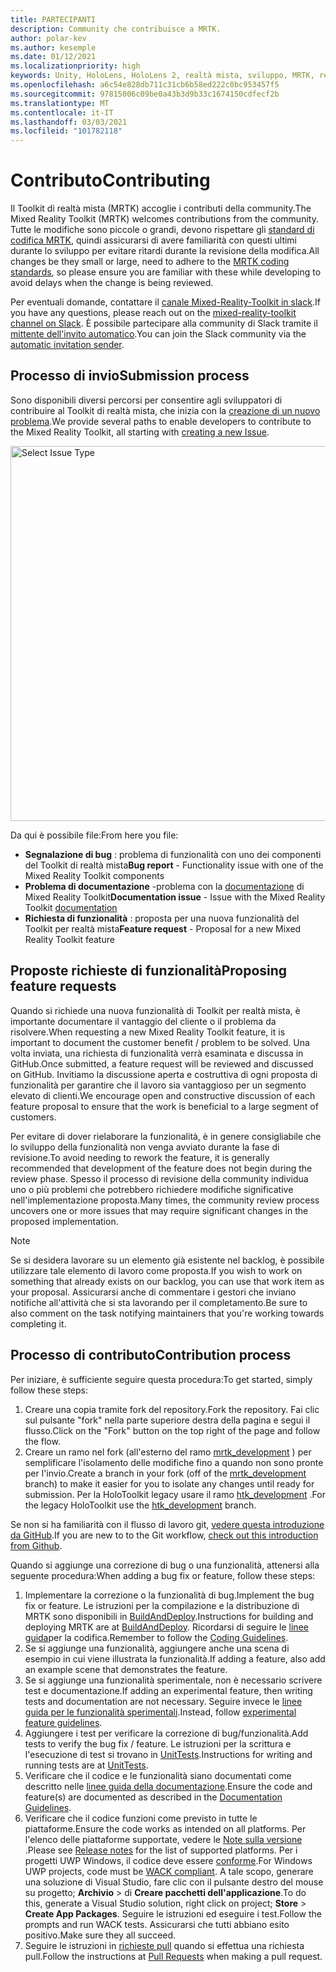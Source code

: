 ```yaml
---
title: PARTECIPANTI
description: Community che contribuisce a MRTK.
author: polar-kev
ms.author: kesemple
ms.date: 01/12/2021
ms.localizationpriority: high
keywords: Unity, HoloLens, HoloLens 2, realtà mista, sviluppo, MRTK, report sui bug,
ms.openlocfilehash: a6c54e828db711c31cb6b58ed222c0bc953457f5
ms.sourcegitcommit: 97815006c09be0a43b3d9b33c1674150cdfecf2b
ms.translationtype: MT
ms.contentlocale: it-IT
ms.lasthandoff: 03/03/2021
ms.locfileid: "101782118"
---
```

# <a name="contributing"></a><span data-ttu-id="f9a25-104">Contributo</span><span class="sxs-lookup"><span data-stu-id="f9a25-104">Contributing</span></span>

<span data-ttu-id="f9a25-105">Il Toolkit di realtà mista (MRTK) accoglie i contributi della community.</span><span class="sxs-lookup"><span data-stu-id="f9a25-105">The Mixed Reality Toolkit (MRTK) welcomes contributions from the community.</span></span> <span data-ttu-id="f9a25-106">Tutte le modifiche sono piccole o grandi, devono rispettare gli [standard di codifica MRTK](coding-guidelines.md), quindi assicurarsi di avere familiarità con questi ultimi durante lo sviluppo per evitare ritardi durante la revisione della modifica.</span><span class="sxs-lookup"><span data-stu-id="f9a25-106">All changes be they small or large, need to adhere to the [MRTK coding standards](coding-guidelines.md), so please ensure you are familiar with these while developing to avoid delays when the change is being reviewed.</span></span>

<span data-ttu-id="f9a25-107">Per eventuali domande, contattare il [canale Mixed-Reality-Toolkit in slack](https://holodevelopers.slack.com/messages/C2H4HT858).</span><span class="sxs-lookup"><span data-stu-id="f9a25-107">If you have any questions, please reach out on the [mixed-reality-toolkit channel on Slack](https://holodevelopers.slack.com/messages/C2H4HT858).</span></span>
<span data-ttu-id="f9a25-108">È possibile partecipare alla community di Slack tramite il [mittente dell'invito automatico](https://holodevelopersslack.azurewebsites.net/).</span><span class="sxs-lookup"><span data-stu-id="f9a25-108">You can join the Slack community via the [automatic invitation sender](https://holodevelopersslack.azurewebsites.net/).</span></span>

## <a name="submission-process"></a><span data-ttu-id="f9a25-109">Processo di invio</span><span class="sxs-lookup"><span data-stu-id="f9a25-109">Submission process</span></span>

<span data-ttu-id="f9a25-110">Sono disponibili diversi percorsi per consentire agli sviluppatori di contribuire al Toolkit di realtà mista, che inizia con la [creazione di un nuovo problema](https://github.com/Microsoft/MixedRealityToolkit-Unity/issues/new/choose).</span><span class="sxs-lookup"><span data-stu-id="f9a25-110">We provide several paths to enable developers to contribute to the Mixed Reality Toolkit, all starting with [creating a new Issue](https://github.com/Microsoft/MixedRealityToolkit-Unity/issues/new/choose).</span></span>

<img src="../features/images/contributing/SelectIssueType.png" width="600" alt="Select Issue Type">

<span data-ttu-id="f9a25-111">Da qui è possibile file:</span><span class="sxs-lookup"><span data-stu-id="f9a25-111">From here you file:</span></span>

- <span data-ttu-id="f9a25-112">**Segnalazione di bug** : problema di funzionalità con uno dei componenti del Toolkit di realtà mista</span><span class="sxs-lookup"><span data-stu-id="f9a25-112">**Bug report** - Functionality issue with one of the Mixed Reality Toolkit components</span></span>
- <span data-ttu-id="f9a25-113">**Problema di documentazione** -problema con la [documentazione](https://microsoft.github.io/MixedRealityToolkit-Unity) di Mixed Reality Toolkit</span><span class="sxs-lookup"><span data-stu-id="f9a25-113">**Documentation issue** - Issue with the Mixed Reality Toolkit [documentation](https://microsoft.github.io/MixedRealityToolkit-Unity)</span></span>
- <span data-ttu-id="f9a25-114">**Richiesta di funzionalità** : proposta per una nuova funzionalità del Toolkit per realtà mista</span><span class="sxs-lookup"><span data-stu-id="f9a25-114">**Feature request** - Proposal for a new Mixed Reality Toolkit feature</span></span>

## <a name="proposing-feature-requests"></a><span data-ttu-id="f9a25-115">Proposte richieste di funzionalità</span><span class="sxs-lookup"><span data-stu-id="f9a25-115">Proposing feature requests</span></span>

<span data-ttu-id="f9a25-116">Quando si richiede una nuova funzionalità di Toolkit per realtà mista, è importante documentare il vantaggio del cliente o il problema da risolvere.</span><span class="sxs-lookup"><span data-stu-id="f9a25-116">When requesting a new Mixed Reality Toolkit feature, it is important to document the customer benefit / problem to be solved.</span></span> <span data-ttu-id="f9a25-117">Una volta inviata, una richiesta di funzionalità verrà esaminata e discussa in GitHub.</span><span class="sxs-lookup"><span data-stu-id="f9a25-117">Once submitted, a feature request will be reviewed and discussed on GitHub.</span></span> <span data-ttu-id="f9a25-118">Invitiamo la discussione aperta e costruttiva di ogni proposta di funzionalità per garantire che il lavoro sia vantaggioso per un segmento elevato di clienti.</span><span class="sxs-lookup"><span data-stu-id="f9a25-118">We encourage open and constructive discussion of each feature proposal to ensure that the work is beneficial to a large segment of customers.</span></span>

<span data-ttu-id="f9a25-119">Per evitare di dover rielaborare la funzionalità, è in genere consigliabile che lo sviluppo della funzionalità non venga avviato durante la fase di revisione.</span><span class="sxs-lookup"><span data-stu-id="f9a25-119">To avoid needing to rework the feature, it is generally recommended that development of the feature does not begin during the review phase.</span></span> <span data-ttu-id="f9a25-120">Spesso il processo di revisione della community individua uno o più problemi che potrebbero richiedere modifiche significative nell'implementazione proposta.</span><span class="sxs-lookup"><span data-stu-id="f9a25-120">Many times, the community review process uncovers one or more issues that may require significant changes in the proposed implementation.</span></span>

> [!NOTE]
> <span data-ttu-id="f9a25-121">Se si desidera lavorare su un elemento già esistente nel backlog, è possibile utilizzare tale elemento di lavoro come proposta.</span><span class="sxs-lookup"><span data-stu-id="f9a25-121">If you wish to work on something that already exists on our backlog, you can use that work item as your proposal.</span></span> <span data-ttu-id="f9a25-122">Assicurarsi anche di commentare i gestori che inviano notifiche all'attività che si sta lavorando per il completamento.</span><span class="sxs-lookup"><span data-stu-id="f9a25-122">Be sure to also comment on the task notifying maintainers that you're working towards completing it.</span></span>

## <a name="contribution-process"></a><span data-ttu-id="f9a25-123">Processo di contributo</span><span class="sxs-lookup"><span data-stu-id="f9a25-123">Contribution process</span></span>

<span data-ttu-id="f9a25-124">Per iniziare, è sufficiente seguire questa procedura:</span><span class="sxs-lookup"><span data-stu-id="f9a25-124">To get started, simply follow these steps:</span></span>

1. <span data-ttu-id="f9a25-125">Creare una copia tramite fork del repository.</span><span class="sxs-lookup"><span data-stu-id="f9a25-125">Fork the repository.</span></span> <span data-ttu-id="f9a25-126">Fai clic sul pulsante "fork" nella parte superiore destra della pagina e segui il flusso.</span><span class="sxs-lookup"><span data-stu-id="f9a25-126">Click on the "Fork" button on the top right of the page and follow the flow.</span></span>
1. <span data-ttu-id="f9a25-127">Creare un ramo nel fork (all'esterno del ramo [mrtk_development](https://github.com/microsoft/mixedrealitytoolkit-unity/tree/mrtk_development) ) per semplificare l'isolamento delle modifiche fino a quando non sono pronte per l'invio.</span><span class="sxs-lookup"><span data-stu-id="f9a25-127">Create a branch in your fork (off of the [mrtk_development](https://github.com/microsoft/mixedrealitytoolkit-unity/tree/mrtk_development) branch) to make it easier for you to isolate any changes until ready for submission.</span></span> <span data-ttu-id="f9a25-128">Per la HoloToolkit legacy usare il ramo [htk_development](https://github.com/Microsoft/MixedRealityToolkit-Unity/tree/htk_development) .</span><span class="sxs-lookup"><span data-stu-id="f9a25-128">For the legacy HoloToolkit use the [htk_development](https://github.com/Microsoft/MixedRealityToolkit-Unity/tree/htk_development) branch.</span></span>

<span data-ttu-id="f9a25-129">Se non si ha familiarità con il flusso di lavoro git, [vedere questa introduzione da GitHub](https://guides.github.com/activities/hello-world/).</span><span class="sxs-lookup"><span data-stu-id="f9a25-129">If you are new to to the Git workflow, [check out this introduction from Github](https://guides.github.com/activities/hello-world/).</span></span>

<span data-ttu-id="f9a25-130">Quando si aggiunge una correzione di bug o una funzionalità, attenersi alla seguente procedura:</span><span class="sxs-lookup"><span data-stu-id="f9a25-130">When adding a bug fix or feature, follow these steps:</span></span>

1. <span data-ttu-id="f9a25-131">Implementare la correzione o la funzionalità di bug.</span><span class="sxs-lookup"><span data-stu-id="f9a25-131">Implement the bug fix or feature.</span></span> <span data-ttu-id="f9a25-132">Le istruzioni per la compilazione e la distribuzione di MRTK sono disponibili in [BuildAndDeploy](../updates-deployment/build-and-deploy.md).</span><span class="sxs-lookup"><span data-stu-id="f9a25-132">Instructions for building and deploying MRTK are at [BuildAndDeploy](../updates-deployment/build-and-deploy.md).</span></span> <span data-ttu-id="f9a25-133">Ricordarsi di seguire le [linee guida](../contributing/coding-guidelines.md)per la codifica.</span><span class="sxs-lookup"><span data-stu-id="f9a25-133">Remember to follow the [Coding Guidelines](../contributing/coding-guidelines.md).</span></span>
1. <span data-ttu-id="f9a25-134">Se si aggiunge una funzionalità, aggiungere anche una scena di esempio in cui viene illustrata la funzionalità.</span><span class="sxs-lookup"><span data-stu-id="f9a25-134">If adding a feature, also add an example scene that demonstrates the feature.</span></span>
1. <span data-ttu-id="f9a25-135">Se si aggiunge una funzionalità sperimentale, non è necessario scrivere test e documentazione.</span><span class="sxs-lookup"><span data-stu-id="f9a25-135">If adding an experimental feature, then writing tests and documentation are not necessary.</span></span> <span data-ttu-id="f9a25-136">Seguire invece le [linee guida per le funzionalità sperimentali](../contributing/experimental-features.md).</span><span class="sxs-lookup"><span data-stu-id="f9a25-136">Instead, follow [experimental feature guidelines](../contributing/experimental-features.md).</span></span>
1. <span data-ttu-id="f9a25-137">Aggiungere i test per verificare la correzione di bug/funzionalità.</span><span class="sxs-lookup"><span data-stu-id="f9a25-137">Add tests to verify the bug fix / feature.</span></span> <span data-ttu-id="f9a25-138">Le istruzioni per la scrittura e l'esecuzione di test si trovano in [UnitTests](../contributing/unit-tests.md).</span><span class="sxs-lookup"><span data-stu-id="f9a25-138">Instructions for writing and running tests are at [UnitTests](../contributing/unit-tests.md).</span></span>
1. <span data-ttu-id="f9a25-139">Verificare che il codice e le funzionalità siano documentati come descritto nelle [linee guida della documentazione](../contributing/documentation-guide.md).</span><span class="sxs-lookup"><span data-stu-id="f9a25-139">Ensure the code and feature(s) are documented as described in the [Documentation Guidelines](../contributing/documentation-guide.md).</span></span>
1. <span data-ttu-id="f9a25-140">Verificare che il codice funzioni come previsto in tutte le piattaforme.</span><span class="sxs-lookup"><span data-stu-id="f9a25-140">Ensure the code works as intended on all platforms.</span></span> <span data-ttu-id="f9a25-141">Per l'elenco delle piattaforme supportate, vedere le [Note sulla versione](../release-notes.md) .</span><span class="sxs-lookup"><span data-stu-id="f9a25-141">Please see [Release notes](../release-notes.md) for the list of supported platforms.</span></span> <span data-ttu-id="f9a25-142">Per i progetti UWP Windows, il codice deve essere [conforme](https://developer.microsoft.com/windows/develop/app-certification-kit).</span><span class="sxs-lookup"><span data-stu-id="f9a25-142">For Windows UWP projects, code must be [WACK compliant](https://developer.microsoft.com/windows/develop/app-certification-kit).</span></span> <span data-ttu-id="f9a25-143">A tale scopo, generare una soluzione di Visual Studio, fare clic con il pulsante destro del mouse su progetto; **Archivio**  >  di **Creare pacchetti dell'applicazione**.</span><span class="sxs-lookup"><span data-stu-id="f9a25-143">To do this, generate a Visual Studio solution, right click on project; **Store** > **Create App Packages**.</span></span> <span data-ttu-id="f9a25-144">Seguire le istruzioni ed eseguire i test.</span><span class="sxs-lookup"><span data-stu-id="f9a25-144">Follow the prompts and run WACK tests.</span></span> <span data-ttu-id="f9a25-145">Assicurarsi che tutti abbiano esito positivo.</span><span class="sxs-lookup"><span data-stu-id="f9a25-145">Make sure they all succeed.</span></span>
1. <span data-ttu-id="f9a25-146">Seguire le istruzioni in [richieste pull](../contributing/pull-requests.md) quando si effettua una richiesta pull.</span><span class="sxs-lookup"><span data-stu-id="f9a25-146">Follow the instructions at [Pull Requests](../contributing/pull-requests.md) when making a pull request.</span></span>
